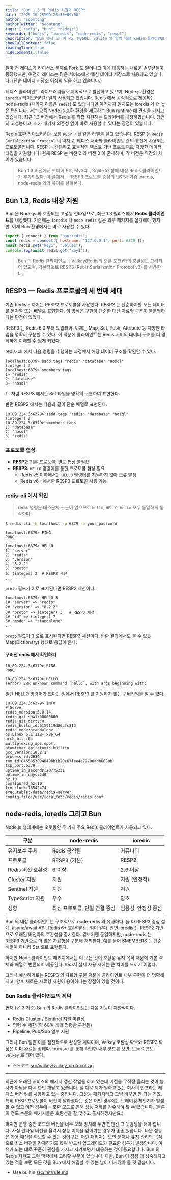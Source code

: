 ```yaml
---
title: "Bun 1.3 의 Redis 지원과 RESP"
date: "2025-10-25T09:25:30+09:00"
author: "soomtong"
authorTwitter: "soomtong"
tags: ["redis", "bun", "nodejs"]
keywords: ["bunjs", "ioredis", "node-redis", "resp3"]
description: "Bun 에서 드디어 PG, MySQL, Sqlite 와 함께 내장 Redis 클라이언트가 추가되었다. 이 글에서는 RESP3 프로토콜 중심의 변화와 기존 ioredis, node-redis 와의 차이를 살펴본다."
showFullContent: false
readingTime: true
hideComments: false
---
```


얼마 전 레디스가 라이선스 문제로 Fork 도 일어나고 이에 대응하는 새로운 솔루션들이 등장했지만, 여전히 레디스는 많은 서비스에서 핵심 데이터 저장소로 사용되고 있습니다. (단순 데이터 저장소 이상의 일을 하고 있습니다.)

레디스 클라이언트 라이브러리들도 지속적으로 발전하고 있으며, Node.js 환경은 `ioredis` 라이브러리가 널리 사용되고 있습니다. Redis 에서 공식적으로 제공하는 node-redis (패키지 이름은 `redis`) 도 있습니다만 아직까지 인지도는 ioredis 가 더 높은 편입니다.
저는 요즘 Node.js 호환 환경을 제공하는 Bun runtime 에 관심을 가지고 있습니다. 최근 1.3 버전에서 Redis 를 직접 지원하는 드라이버를 내장하였습니다. 당연히 고성능이고, 추가 패키지 의존성 없이 바로 사용할 수 있다는 장점이 있습니다.

Redis 호환 라이브러리는 보통 `RESP 지원` 같은 라벨을 달고 있습니다. RESP 는 `Redis Serialization Protocol` 의 약자로, 레디스 서버와 클라이언트 간의 통신에 사용되는 프로토콜입니다. RESP 는 간단하고 효율적인 텍스트 기반 프로토콜로, 다양한 데이터 타입을 지원합니다. 현재 RESP 는 버전 2 와 버전 3 이 존재하며, 각 버전은 약간의 차이가 있습니다.

> Bun 1.3 버전에서 드디어 PG, MySQL, Sqlite 와 함께 내장 Redis 클라이언트가 추가되었다.
> 이 글에서는 RESP3 프로토콜 중심의 변화와 기존 ioredis, node-redis 와의 차이를 살펴본다.

## Bun 1.3, Redis 내장 지원

Bun 은 Node.js 와 호환되는 고성능 런타임으로, 최근 1.3 릴리스에서 **Redis 클라이언트**를 내장했다.
기존에는 `ioredis` 나 `node-redis` 같은 외부 패키지를 설치해야 했지만, 이제 Bun 환경에서는 바로 사용할 수 있다.

```js
import { connect } from "bun:redis";
const redis = connect({ hostname: "127.0.0.1", port: 6379 });
await redis.set("key1", "value1");
console.log(await redis.get("key1"));
```

> Bun 의 Redis 클라이언트는 Valkey(Redis의 오픈 포크)와의 호환성도 고려되어 있으며,
기본적으로 RESP3 (Redis Serialization Protocol v3) 를 사용한다.

## RESP3 — Redis 프로토콜의 세 번째 세대

기존 Redis 5 까지는 RESP2 프로토콜을 사용했다.
RESP2 는 단순하지만 모든 데이터를 문자열 또는 배열로 표현한다.
이 방식은 구현이 단순한 대신 자료형 구분이 불분명하다는 단점이 있었다.

RESP3 는 Redis 6.0 부터 도입되어,
이제는 Map, Set, Push, Attribute 등 다양한 타입을 명확히 구분할 수 있다.
이 덕분에 클라이언트는 Redis 서버의 데이터 구조를 더 명확하게 이해할 수 있게 되었다.

redis-cli 에서 다음 명령을 수행하는 과정에서 해당 데이터 구조를 확인할 수 있다.

```redis
localhost:6379> sadd tags "redis" "database" "nosql"
(integer) 3
localhost:6379> smembers tags
1~ "redis"
2~ "database"
3~ "nosql"
```

`1~` 처럼 RESP3 에서는 Set 타입을 명확히 구분하여 표현한다.

반면 RESP2 에서는 다음과 같이 단순 배열로 표현된다.

```redis
10.89.224.3:6379> sadd tags "redis" "database" "nosql"
(integer) 3
10.89.224.3:6379> smembers tags
1) "database"
2) "nosql"
3) "redis"
```

### 프로토콜 협상

- **RESP2**: 기본 프로토콜, 별도 협상 불필요
- **RESP3**: `HELLO` 명령어를 통한 프로토콜 협상 필요
  - Redis v5 이하에서는 `HELLO` 명령어를 지원하지 않아 오류 발생
  - Redis v6+ 에서만 RESP3 프로토콜 사용 가능

### redis-cli 에서 확인

> redis 명령은 대소문자 구분이 없으므로 `hello`, `HELLO`, `HeLLo` 모두 동일하게 동작한다.

```bash
$ redis-cli -h localhost -p 6379 -a your_password
```

```redis
localhost:6379> PING
PONG

localhost:6379> HELLO
1) "server"
2) "redis"
3) "version"
4) "8.2.2"
5) "proto"
6) (integer) 2  # RESP2 세션
...
```

`proto` 필드가 2 로 표시된다면 RESP2 세션이다.

```redis
localhost:6379> HELLO 3
1# "server" => "redis"
2# "version" => "8.2.2"
3# "proto" => (integer) 3   # RESP3 세션
4# "id" => (integer) 7
5# "mode" => "standalone"
...
```

`proto` 필드가 3 으로 표시된다면 RESP3 세션이다. 반환 결과에서도 볼 수 있듯 Map(Dictionary) 형태로 응답이 온다.

#### 구버전 redis 에서 확인하기

```redis
10.89.224.3:6379> PING
PONG

10.89.224.3:6379> HELLO
(error) ERR unknown command `hello`, with args beginning with:
```

일단 HELLO 명령어가 없다는 점에서 RESP3 를 지원하지 않는 구버전임을 알 수 있다.

```redis
10.89.224.3:6379> INFO
# Server
redis_version:5.0.14
redis_git_sha1:00000000
redis_git_dirty:0
redis_build_id:6159119d86cfc813
redis_mode:standalone
os:Linux 6.1.112+ x86_64
arch_bits:64
multiplexing_api:epoll
atomicvar_api:atomic-builtin
gcc_version:10.2.1
process_id:2639
run_id:8465853894049bb1b20c67fee4e72700adb6880b
tcp_port:6379
uptime_in_seconds:20775231
uptime_in_days:240
hz:10
configured_hz:10
lru_clock:16542474
executable:/data/redis-server
config_file:/usr/local/etc/redis/redis.conf
```

## node-redis, ioredis 그리고 Bun

Node.js 생태계에는 오랫동안 두 가지 주요 Redis 클라이언트가 사용되고 있다.

| 구분 | node-redis | ioredis |
| --- | --- | --- |
| 유지보수 주체 | Redis 공식팀 | 커뮤니티 |
| 프로토콜 | RESP3 (기본) | RESP2 |
| Redis 버전 호환성 | 6 이상 | 2.6 이상 |
| Cluster 지원 | 지원 | 지원 (안정적) |
| Sentinel 지원 | 지원 | 지원 |
| TypeScript 지원 | 우수 | 양호 |
| 성향 | 최신 프로토콜, 단일 연결 중심 | 범용성, 안정성 중심 |

Bun 의 내장 클라이언트는 구조적으로 node-redis 와 유사하다.
둘 다 RESP3 중심 설계, async/await API, Redis 6+ 호환이라는 점이 같다.
반면 ioredis 는 RESP2 기반으로 오래된 버전과의 호환성을 중시한다.
겉보기엔 동일하지만, node-redis 는 RESP3 기반으로 더 많은 자료형을 구분해 처리한다.
예를 들어 SMEMBERS 는 단순 배열이 아니라 Set 으로 표현된다.

하지만 Node 클라이언트 패키지에서는 이 모든 것이 호환성 유지 목적 때문에 기본 객체와 배열로 변환되어 제공된다. 따라서 실제 사용 시에는 큰 차이를 느끼기 어렵다.

그러나 예상하기로는 RESP3 의 자료형 구분 덕분에 클라이언트 내부 구현이 더 명확해지고, 향후 새로운 자료형 지원이 용이하다는 장점이 있을 것이다.

### Bun Redis 클라이언트의 제약

현재 (v1.3 기준) Bun 의 Redis 클라이언트는 다음 기능이 제한적이다.
- Redis Cluster / Sentinel 지원 미완성
- 명령 수 제한 (약 60여 개의 명령만 구현됨)
- Pipeline, Pub/Sub 일부 지원

그러나 Bun 팀은 이를 점진적으로 완성할 계획이며, Valkey 호환성 확보와 RESP3 확장은 이미 완료된 상태다. bun/src 를 통해 확인한 내부 코드를 보면, 모듈 이름도 `valkey` 로 되어 있다.

- 소스코드 [src/valkey/valkey_protocol.zig](https://github.com/oven-sh/bun/blob/main/src/valkey/valkey_protocol.zig)

---

최근에 오래된 서비스의 패키지 갱신 작업을 하고 있는데 버전을 무작정 올리는 것이 능사가 아님을 다시 한번 깨닫고 있습니다. 실 예로 제가 일하고 있는 회사의 인프라는 레디스 버전 5 를 사용하고 있는 중입니다. 고성능 패키지라고 그냥 바꾸면 안 되는 거죠. 특히 RESP 프로토콜이 버전이 달라졌다는 것은 어떤 경우에는 브레이킹 체인지가 발생할 수 있고 어떤 경우에는 호환 모드로 인해 성능 저하를 감수해야 할 수 있습니다. (물론 이 정도 수준의 패키지들은 호환성을 잘 맞추고 출시하겠지만요.)

하지만 운영 중인 코드의 버전을 너무 오래 방치해 두면 언젠간 그 뒷감당을 해야 합니다. 사실 런타임 버전을 올려서 성능 이득을 얻어가는 경우가 종종 있습니다. 나은 성능은 가용 예산을 확보할 수 있는 것이구요. 어떤 패키지는 보안 문제나 유지 관리의 목적으로 최소 버전을 강제하기도 하여 반드시 업그레이드가 필요한 경우가 발생합니다. 여유가 되는 대로 꾸준히 관심을 가지고 지켜보면서 대응하는 것이 중요합니다. Bun 의 Redis 지원도 그런 맥락에서 고려할 부분이 있습니다. 다만, Bun 이 점점 더 성숙해지고 있는 것을 보면 모든 것을 Bun 에서 해결할 수 있는 날이 머지않아 올 것 같습니다.

- Use builtin [src/init/rule.md](https://github.com/oven-sh/bun/blob/main/src/init/rule.md)

